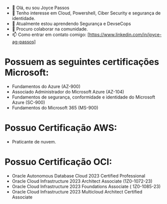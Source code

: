 - 👋 Olá, eu sou Joyce Passos 
- 👀 Tenho interesse em Cloud, Powershell, Ciber Security e segurança de identidade.
- 🌱  Atualmente estou aprendendo Segurança e DevseCops
- 💞️  Procuro colaborar na comunidade.
- 📫 Como entrar em contato comigo: [https://www.linkedin.com/in/joyce-ag-passos]


# Possuem as seguintes certificações Microsoft:
- Fundamentos do Azure (AZ-900)
- Associado Administrador do Microsoft Azure (AZ-104)
- Fundamentos de segurança, conformidade e identidade do Microsoft Azure (SC-900)
- Fundamentos do Microsoft 365 (MS-900)

# Possuo Certificação AWS:
- Praticante de nuvem.

# Possuo Certificação OCI:
- Oracle Autonomous Database Cloud 2023 Certified Professional
- Oracle Cloud Infrastructure 2023 Architect Associate (1Z0-1072-23)
- Oracle Cloud Infrastructure 2023 Foundations Associate ( 1Z0-1085-23)
- Oracle Cloud Infrastructure 2023 Multicloud Architect Certified Associate


<!---
joypassos/joypassos is a ✨ special ✨ repository because its `README.md` (this file) appears on your GitHub profile.
You can click the Preview link to take a look at your changes.
--->
